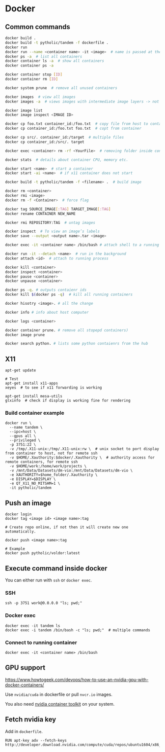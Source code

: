 # Docker

## Common commands
```sh
docker build .
docker build -t pytholic/tandem -f dockerfile .
docker run
docker run --name <container name> -it <image>  # name is passed at the end after all the options
docker ps -a  # list all containers
docker container ls -a  # show all containers
docker container ps -a

docker container stop [ID]
docker container rm [ID]

docker system prune  # remove all unused containers

docker images  # view all images
docker images -a  # views images with intermediate image layers -> not very usefull

docker image list
docker image inspect <IMAGE ID>

docker cp foo.txt container_id:/foo.txt  # copy file from host to container
docker cp container_id:/foo.txt foo.txt  # copt from container

docker cp src/. container_id:/target  # multiple files
docker cp container_id:/src/. target

docker exec <container> rm -rf <YourFile>  # removing folder inside container

docker stats  # details about container CPU, memory etc.

docker start <name>  # start a container
docker start -ai <name>  # if x11 container does not start

docker build -t pytholic/tandem -f <filename> .  # build image

docker rm <container>
docker rmi <image>
docker rm -f <Container>  # force flag

docker tag SOURCE_IMAGE[:TAG] TARGET_IMAGE[:TAG]
docker rename CONTAINER NEW_NAME

docker rmi REPOSITORY:TAG  # untag images

docker inspect  # To view an image’s labels
docker save --output <output name>.tar <image>

docker exec -it <container name> /bin/bash # attach shell to a running container 

docker run -it --detach <name>  # run in the background
docker attach <id>  # attach to running process

docker kill <container>
docker inspect <container>
docker pause <container> 
docker unpause <container>

docker ps -q. # outputs contaienr ids
docker kill $(docker ps -q)  # kill all running containers

docker hisotry <image>. # all the change

docker info # info about host computer

docker logs <container>

docker container prune. # remove all stopepd containers)
docker image prune

docker search python. # lists some python contaienrs from the hub


```

## X11
```
apt-get update
```

```
# Test
apt-get install x11-apps
xeyes  # to see if x11 forwarding is working

apt-get install mesa-utils
glxinfo  # check if display is working fine for rendering
```


### Build container example
```
docker run \
  --name tandem \
  --ipc=host \
  --gpus all \
  --privileged \
  -p 3751:22 \
  -v /tmp/.X11-unix:/tmp/.X11-unix:rw \  # unix socket to port display from container to host, not for remote ssh
  -v $HOME/.Xauthority:$docker/.Xauthority \  # authority access for remote containers, for remote ssh
  -v $HOME/work:/home/work/projects \
  -v /mnt/Data/Datasets/dm-vio:/mnt/Data/Datasets/dm-vio \
  -e XAUTHORITY=$home_folder/.Xauthority \
  -e DISPLAY=$DISPLAY \
  -e QT_X11_NO_MITSHM=1 \
  -it pytholic/tandem
```

## Push an image
```
docker login
docker tag <image id> <image name>:tag

# Create repo online, if not then it will create new one automatically.

docker push <image name>:tag

# Example
docker push pytholic/voldor:latest
```

## Execute command inside docker
You can either run with `ssh` or `docker exec`.

### SSH
```
ssh -p 3751 work@0.0.0.0 "ls; pwd;"
```

### Docker exec
```
docker exec -it tandem ls
docker exec -i tandem /bin/bash -c "ls; pwd;"  # multiple commands
```

### Connect to running container
```
docker exec -it <container name> /bin/bash
```

## GPU support
https://www.howtogeek.com/devops/how-to-use-an-nvidia-gpu-with-docker-containers/

Use `nvidia/cuda` in dockerfile or pull `nvcr.io` images.

You also need [nvidia container toolkit](https://docs.nvidia.com/datacenter/cloud-native/container-toolkit/install-guide.html) on your system.

## Fetch nvidia key
Add in `dockerfile`.
```
RUN apt-key adv --fetch-keys http://developer.download.nvidia.com/compute/cuda/repos/ubuntu1604/x86_64/3bf863cc.pub
```

